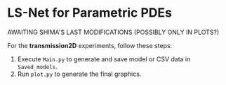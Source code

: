 # LS-Net for Parametric PDEs

AWAITING SHIMA'S LAST MODIFICATIONS (POSSIBLY ONLY IN PLOTS?)

For the **transmission2D** experiments, follow these steps:

1. Execute `Main.py` to generate and save model or CSV data in `Saved_models`.
2. Run `plot.py` to generate the final graphics.

